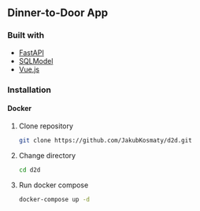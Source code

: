 ## Dinner-to-Door App

### Built with

* [FastAPI](https://fastapi.tiangolo.com/)
* [SQLModel](https://sqlmodel.tiangolo.com/tutorial/delete/)
* [Vue.js](https://vuejs.org/)


### Installation

#### Docker
1. Clone repository 
    ```sh
    git clone https://github.com/JakubKosmaty/d2d.git
    ```
2. Change directory 
    ```sh
    cd d2d
    ```
3. Run docker compose
    ```bash
    docker-compose up -d
    ```
